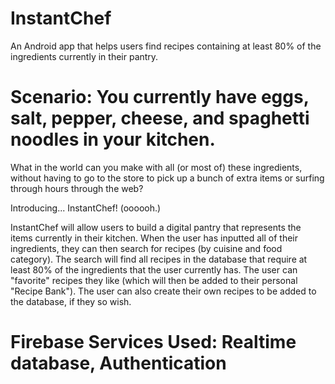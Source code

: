 # InstantChef
An Android app that helps users find recipes containing at least 80% of the ingredients currently in their pantry.

# Scenario: You currently have eggs, salt, pepper, cheese, and spaghetti noodles in your kitchen.
What in the world can you make with all (or most of) these ingredients, without having to go to the store to pick up a bunch of extra items or surfing through hours through the web?

Introducing... InstantChef! (oooooh.)

InstantChef will allow users to build a digital pantry that represents the items currently in their kitchen. When the user has inputted all of their ingredients, they can then search for recipes (by cuisine and food category). The search will find all recipes in the database that require at least 80% of the ingredients that the user currently has. The user can "favorite" recipes they like (which will then be added to their personal "Recipe Bank"). The user can also create their own recipes to be added to the database, if they so wish.

# Firebase Services Used: Realtime database, Authentication
